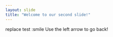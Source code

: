 ```yaml
---
layout: slide
title: "Welcome to our second slide!"
---
```

replace test :smile
Use the left arrow to go back!
